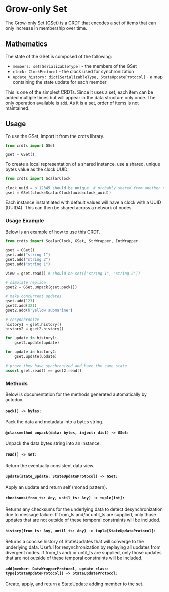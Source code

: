 # Grow-only Set

The Grow-only Set (GSet) is a CRDT that encodes a set of items
that can only increase in membership over time.

## Mathematics

The state of the GSet is composed of the following:
- `members: set[SerializableType]` - the members of the GSet
- `clock: ClockProtocol` - the clock used for synchronization
- `update_history: dict[SerializableType, StateUpdateProtocol]` - a map
containing the state update for each member

This is one of the simplest CRDTs. Since it uses a set, each item can be added
multiple times but will appear in the data structure only once. The only
operation available is `add`. As it is a set, order of items is not maintained.

## Usage

To use the GSet, import it from the crdts library.

```python
from crdts import GSet

gset = GSet()
```

To create a local representation of a shared instance, use a shared, unique
bytes value as the clock UUID:

```python
from crdts import ScalarClock

clock_uuid = b'12345 should be unique' # probably shared from another node
gset = GSet(clock=ScalarClock(uuid=clock_uuid))
```

Each instance instantiated with default values will have a clock with a UUID
(UUID4). This can then be shared across a network of nodes.

### Usage Example

Below is an example of how to use this CRDT.

```python
from crdts import ScalarClock, GSet, StrWrapper, IntWrapper

gset = GSet()
gset.add("string 1")
gset.add("string 2")
gset.add("string 1")

view = gset.read() # should be set(["string 1", "string 2"])

# simulate replica
gset2 = GSet.unpack(gset.pack())

# make concurrent updates
gset.add(123)
gset2.add(321)
gset2.add(b'yellow submarine')

# resynchronize
history1 = gset.history()
history2 = gset2.history()

for update in history1:
    gset2.update(update)

for update in history2:
    gset.update(update)

# prove they have synchronized and have the same state
assert gset.read() == gset2.read()
```

### Methods

Below is documentation for the methods generated automatically by autodox.

#### `pack() -> bytes:`

Pack the data and metadata into a bytes string.

#### `@classmethod unpack(data: bytes, inject: dict) -> GSet:`

Unpack the data bytes string into an instance.

#### `read() -> set:`

Return the eventually consistent data view.

#### `update(state_update: StateUpdateProtocol) -> GSet:`

Apply an update and return self (monad pattern).

#### `checksums(from_ts: Any, until_ts: Any) -> tuple[int]:`

Returns any checksums for the underlying data to detect desynchronization due to
message failure. If from_ts and/or until_ts are supplied, only those updates
that are not outside of these temporal constraints will be included.

#### `history(from_ts: Any, until_ts: Any) -> tuple[StateUpdateProtocol]:`

Returns a concise history of StateUpdates that will converge to the underlying
data. Useful for resynchronization by replaying all updates from divergent
nodes. If from_ts and/ or until_ts are supplied, only those updates that are not
outside of these temporal constraints will be included.

#### `add(member: DataWrapperProtocol, update_class: type[StateUpdateProtocol]) -> StateUpdateProtocol:`

Create, apply, and return a StateUpdate adding member to the set.
